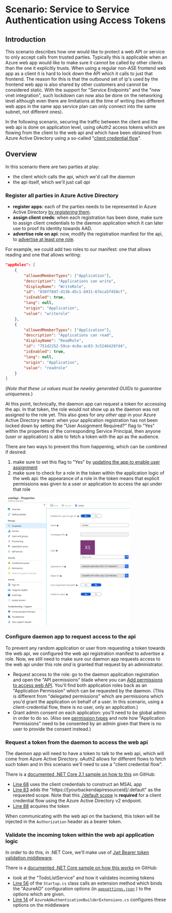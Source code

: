 # Scenario: Service to Service Authentication using Access Tokens

## Introduction

This scenario describes how one would like to protect a web API or service to only accept calls from trusted parties.  Typically this is applicable when an Azure web app would like to make sure it cannot be called by other clients than the one it explicitly trusts.  When using a regular non-ASE frontend web app as a client it is hard to lock down the API which it calls to just that frontend.  The reason for this is that the outbound set of ip's used by the frontend web app is also shared by other customers and cannot be considered static.  With the support for "Service Endpoints" and the "new vnet integration", such lockdown can now also be done on the networking level although even there are limitations at the time of writing (two different web apps in the same app service plan can only connect into the same subnet, not different ones).

In the following scenario, securing the traffic between the client and the web api is done on application level, using oAuth2 access tokens which are flowing from the client to the web api and which have been obtained from Azure Active Directory using a so-called "[client credential flow](https://docs.microsoft.com/en-us/azure/active-directory/develop/v2-oauth2-client-creds-grant-flow)".

## Overview

In this scenario there are two parties at play:
- the client which calls the api, which we'd call the _daemon_ 
- the api itself, which we'll just call _api_

### Register all parties in Azure Active Directory

- **register apps**: each of the parties needs to be represented in Azure Active Directory [by _registering_ them](https://docs.microsoft.com/en-us/azure/active-directory/develop/quickstart-register-app).
- **assign client creds**: when each registration has been done, make sure to assign client credentials to the daemon application which it can later use to proof its identity towards AAD.
- **advertise role on api**: now, modify the registration manifest for the api, to [advertise at least one role](https://docs.microsoft.com/en-us/azure/active-directory/develop/howto-add-app-roles-in-azure-ad-apps).

For example, we could add two roles to our manifest: one that allows reading and one that allows writing:

~~~json
"appRoles": [
    {
        "allowedMemberTypes": ["Application"],
        "description": "Applications can write",
        "displayName": "WriteRole",
        "id": "830ff8d7-d136-45c1-b931-67eca5f458cf",
        "isEnabled": true,
        "lang": null,
        "origin": "Application",
        "value": "writerole"
    },
    {
        "allowedMemberTypes": ["Application"],
        "description": "Applications can read",
        "displayName": "ReadRole",
        "id": "751d2252-59ce-4c8a-ac83-3c5246428fd4",
        "isEnabled": true,
        "lang": null,
        "origin": "Application",
        "value": "readrole"
    }
]
~~~

(_Note that these `id` values must be newley generated GUIDs to guarantee uniqueness._)

At this point, technically, the daemon app can request a token for accessing the api.  In that token, the role would not show up as the daemon was not assigned to the role yet.  This also goes for _any other app_ in your Azure Active Directory tenant: when your application registration has not been locked down by setting the "User Assignment Required?" flag to "Yes" within the properties of the corresponding Service Principal, then anyone (user or application) is able to fetch a token with the api as the audience.  

There are two ways to prevent this from happening, which can be combined if desired:
1) make sure to set this flag to "Yes" by [updating the app to enable user assignment](https://docs.microsoft.com/en-us/azure/active-directory/develop/howto-restrict-your-app-to-a-set-of-users#update-the-app-to-enable-user-assignment)
2) make sure to check for a role in the token within the application logic of the web api: the appearance of a role in the token means that explicit permissions was given to a user or application to access the api under that role

![User Assignment Required](media/daemon-token-auth/user-assignment-required.png)


### Configure daemon app to request access to the api

To prevent any random application or user from requesting a token towards the web api, we configured the web api registration manifest to advertise a role.  Now, we still need to make sure our daemon app requests access to the web api under this role _and_ is granted that request by an administrator.

- Request access to the role: go to the daemon application registration and open the "API permissions" blade where you can [Add permissions to access web API](https://docs.microsoft.com/en-us/azure/active-directory/develop/quickstart-configure-app-access-web-apis#add-permissions-to-access-web-apis).  You'll find both application roles back as an "Application Permission" which can be requested by the daemon.  (This is different from "delegated permissions" which are permissions which you'd grant the application on behalf of a user.  In this scenario, using a client-credential flow, there is no user, only an application.)
- Grant admin consent on each application: you'll need to be global admin in order to do so.  (Also see [permission types](https://docs.microsoft.com/en-us/azure/active-directory/develop/v2-permissions-and-consent#permission-types) and note how "Application Permissions" need to be consented by an admin given that there is no user to provide the consent instead.)


### Request a token from the daemon to access the web api

The daemon app will need to have a token to talk to the web api, which will come from Azure Active Directory.  oAuth2 allows for different flows to fetch such token and in this scenario we'll need to use a "client credential flow".  

There is a [documented .NET Core 2.1 sample on how to  this](https://github.com/Azure-Samples/active-directory-dotnetcore-daemon-v2) on GitHub:
- [Line 68](https://github.com/Azure-Samples/active-directory-dotnetcore-daemon-v2/blob/msal3x/daemon-console/Program.cs#L68) uses the client credentials to construct an MSAL app
- [Line 83](https://github.com/Azure-Samples/active-directory-dotnetcore-daemon-v2/blob/msal3x/daemon-console/Program.cs#L83) adds the "https://[yourbackendapiresourceid]/.default" as the requested scope.  Note that this [./default scope](https://docs.microsoft.com/en-us/azure/active-directory/develop/v2-permissions-and-consent#the-default-scope) is **required** for a client credential flow using the Azure Active Directory v2 endpoint.
- [Line 88](https://github.com/Azure-Samples/active-directory-dotnetcore-daemon-v2/blob/msal3x/daemon-console/Program.cs#L88) acquires the token

When communicating with the web api on the backend, this token will be injected in the `Authorization` header as a bearer token.


### Validate the incoming token within the web api application logic

In order to do this, in .NET Core, we'll make use of [Jwt Bearer token validation middleware](https://docs.microsoft.com/en-us/dotnet/api/microsoft.extensions.dependencyinjection.jwtbearerextensions.addjwtbearer?view=aspnetcore-2.2).

There is a [documented .NET Core sample on how this works](https://github.com/Azure-Samples/active-directory-dotnet-native-aspnetcore/tree/master/TodoListService) on GitHub:
- look at the "TodoListService" and how it validates incoming tokens
- [Line 56](https://github.com/Azure-Samples/active-directory-dotnet-native-aspnetcore/blob/master/TodoListService/Startup.cs#L56) of the `Startup.cs` class calls an extension method which binds the "AzureAD" configuration options (in [`appsettings.json`](https://github.com/Azure-Samples/active-directory-dotnet-native-aspnetcore/blob/master/TodoListService/appsettings.json#L2) ) to the options which are given.
- [Line 14](https://github.com/Azure-Samples/active-directory-dotnet-native-aspnetcore/blob/master/TodoListService/Extensions/AzureAdAuthenticationBuilderExtensions.cs#L14) of `AzureAdAuthenticationBuilderExtensions.cs` configures these options on the middleware